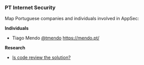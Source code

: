 ### PT Internet Security

Map Portuguese companies and individuals involved in AppSec:

**Individuals**

* Tiago Mendo [@tmendo](https://twitter.com/tmendo) https://mendo.pt/



**Research**

  * [Is code review the solution?](http://www.slideshare.net/tiagomendo/is-code-review-the-solution-confraria)
